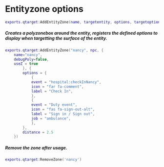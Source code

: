# Entityzone options
```lua
exports.qtarget:AddEntityZone(name, targetentity, options, targetoptions)
```
##### Creates a polyzonebox around the entity, registers the defined options to display when targetting the surface of the entity.
```lua
exports.qtarget:AddEntityZone("nancy", npc, {
    name="nancy",
    debugPoly=false,
    useZ = true
        }, {
        options = {
            {
            event = "hospital:checkInNancy",
            icon = "far fa-comment",
            label = "Check In",
            },
            {
            event = "Duty event",
            icon = "fas fa-sign-out-alt",
            label = "Sign in / Sign out",
            job = "ambulance",
            },
        },
        distance = 2.5
    })  
```
##### Remove the zone after usage.

```lua
exports.qtarget:RemoveZone('nancy')
```

